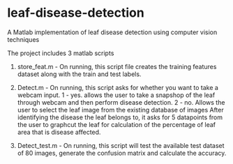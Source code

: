 # leaf-disease-detection
A Matlab implementation of leaf disease detection using computer vision techniques

The project includes 3 matlab scripts

1) store_feat.m - On running, this script file creates the training features dataset along with the train and test labels.

2) Detect.m - On running, this script asks for whether you want to take a webcam input.
              1 - yes. allows the user to take a snapshop of the leaf through webcam and then perform disease detection.
              2 - no. Allows the user to select the leaf image from the existing database of images
   After identifying the disease the leaf belongs to, it asks for 5 datapoints from the user to graphcut the leaf for calculation of the percentage of leaf area that is disease affected.
   
3) Detect_test.m - On running, this script will test the available test dataset of 80 images, generate the confusion matrix and calculate the accuracy.
